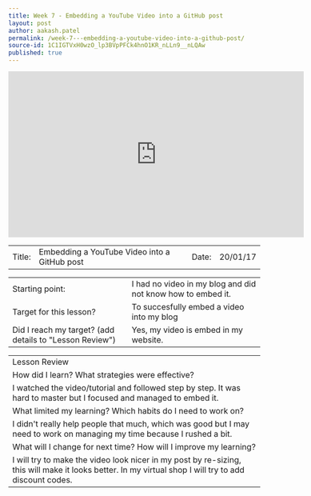 ```yaml
---
title: Week 7 - Embedding a YouTube Video into a GitHub post
layout: post
author: aakash.patel
permalink: /week-7---embedding-a-youtube-video-into-a-github-post/
source-id: 1C1IGTVxH0wzO_lp3BVpPFCk4hnO1KR_nLLn9__nLQAw
published: true
---
```

<iframe width="591" height="332" src="https://www.youtube.com/embed/iM_yrugA80o?rel=0&amp;controls=0&amp;showinfo=0" frameborder="0" allowfullscreen></iframe>

<table>
  <tr>
    <td>Title:  </td>
    <td>Embedding a YouTube Video into a GitHub post</td>
    <td> Date:  </td>
    <td>20/01/17</td>
  </tr>
</table>


<table>
  <tr>
    <td>Starting point:</td>
    <td>I had no video in my blog and did not know how to embed it. </td>
  </tr>
  <tr>
    <td>Target for this lesson?</td>
    <td>To succesfully embed a video into my blog</td>
  </tr>
  <tr>
    <td>Did I reach my target? 
(add details to "Lesson Review")</td>
    <td>Yes, my video is embed in my website.</td>
  </tr>
</table>

<table>
  <tr>
    <td>Lesson Review</td>
  </tr>
  <tr>
    <td>How did I learn? What strategies were effective? </td>
  </tr>
  <tr>
    <td>I watched the video/tutorial and followed step by step. It was hard to master but I focused and managed to embed it.</td>
  </tr>
  <tr>
    <td>What limited my learning? Which habits do I need to work on? </td>
  </tr>
  <tr>
    <td>I didn't really help people that much, which was good but I may need to work on managing my time because I rushed a bit.</td>
  </tr>
  <tr>
    <td>What will I change for next time? How will I improve my learning?</td>
  </tr>
  <tr>
    <td>I will try to make the video look nicer in my post by re-sizing, this will make it looks better. In my virtual shop I will try to add discount codes.</td>
  </tr>
</table>


